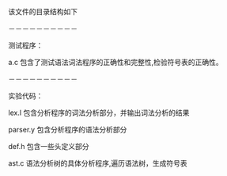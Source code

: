 该文件的目录结构如下

－－－－－－－－－－

测试程序：

a.c						包含了测试语法词法程序的正确性和完整性,检验符号表的正确性。



－－－－－－－－－－

实验代码：

lex.l					包含分析程序的词法分析部分，并输出词法分析的结果

parser.y			包含分析程序的语法分析部分

def.h					包含一些头定义部分

ast.c					语法分析树的具体分析程序,遍历语法树，生成符号表				

